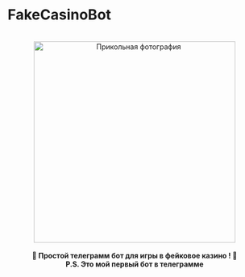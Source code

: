 # FakeCasinoBot
<div align="center">
  <br>
  <img src="https://i.imgur.com/43iHgg2.jpeg" alt="Прикольная фотография" width="400">
  <br>
  <br>
  <strong>🎰 Простой телеграмм бот для игры в фейковое казино ! 🎰</strong>
  <br>
  <strong> P.S. Это мой первый бот в телеграмме</strong>
</div>
